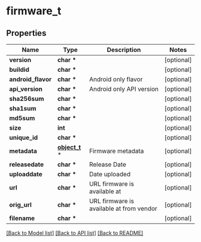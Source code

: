 # firmware_t

## Properties
Name | Type | Description | Notes
------------ | ------------- | ------------- | -------------
**version** | **char \*** |  | [optional] 
**buildid** | **char \*** |  | [optional] 
**android_flavor** | **char \*** | Android only flavor | [optional] 
**api_version** | **char \*** | Android only API version | [optional] 
**sha256sum** | **char \*** |  | [optional] 
**sha1sum** | **char \*** |  | [optional] 
**md5sum** | **char \*** |  | [optional] 
**size** | **int** |  | [optional] 
**unique_id** | **char \*** |  | [optional] 
**metadata** | [**object_t**](.md) \* | Firmware metadata | [optional] 
**releasedate** | **char \*** | Release Date | [optional] 
**uploaddate** | **char \*** | Date uploaded | [optional] 
**url** | **char \*** | URL firmware is available at | [optional] 
**orig_url** | **char \*** | URL firmware is available at from vendor | [optional] 
**filename** | **char \*** |  | [optional] 

[[Back to Model list]](../README.md#documentation-for-models) [[Back to API list]](../README.md#documentation-for-api-endpoints) [[Back to README]](../README.md)


